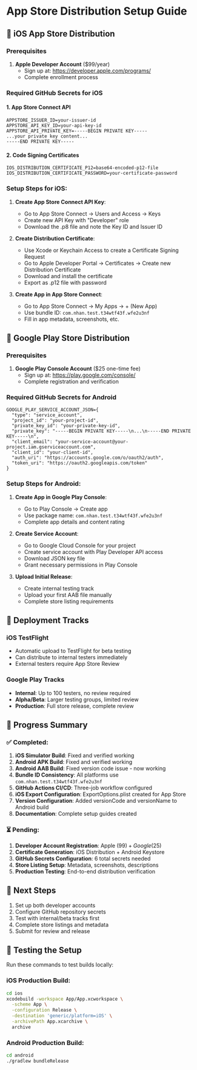 # App Store Distribution Setup Guide

## 📱 iOS App Store Distribution

### Prerequisites
1. **Apple Developer Account** ($99/year)
   - Sign up at: https://developer.apple.com/programs/
   - Complete enrollment process

### Required GitHub Secrets for iOS

#### 1. App Store Connect API
```
APPSTORE_ISSUER_ID=your-issuer-id
APPSTORE_API_KEY_ID=your-api-key-id
APPSTORE_API_PRIVATE_KEY=-----BEGIN PRIVATE KEY-----
...your private key content...
-----END PRIVATE KEY-----
```

#### 2. Code Signing Certificates
```
IOS_DISTRIBUTION_CERTIFICATE_P12=base64-encoded-p12-file
IOS_DISTRIBUTION_CERTIFICATE_PASSWORD=your-certificate-password
```

### Setup Steps for iOS:

1. **Create App Store Connect API Key**:
   - Go to App Store Connect → Users and Access → Keys
   - Create new API Key with "Developer" role
   - Download the .p8 file and note the Key ID and Issuer ID

2. **Create Distribution Certificate**:
   - Use Xcode or Keychain Access to create a Certificate Signing Request
   - Go to Apple Developer Portal → Certificates → Create new Distribution Certificate
   - Download and install the certificate
   - Export as .p12 file with password

3. **Create App in App Store Connect**:
   - Go to App Store Connect → My Apps → + (New App)
   - Use bundle ID: `com.nhan.test.t34wtf43f.wfe2u3nf`
   - Fill in app metadata, screenshots, etc.

## 🤖 Google Play Store Distribution

### Prerequisites
1. **Google Play Console Account** ($25 one-time fee)
   - Sign up at: https://play.google.com/console/
   - Complete registration and verification

### Required GitHub Secrets for Android

```
GOOGLE_PLAY_SERVICE_ACCOUNT_JSON={
  "type": "service_account",
  "project_id": "your-project-id",
  "private_key_id": "your-private-key-id",
  "private_key": "-----BEGIN PRIVATE KEY-----\n...\n-----END PRIVATE KEY-----\n",
  "client_email": "your-service-account@your-project.iam.gserviceaccount.com",
  "client_id": "your-client-id",
  "auth_uri": "https://accounts.google.com/o/oauth2/auth",
  "token_uri": "https://oauth2.googleapis.com/token"
}
```

### Setup Steps for Android:

1. **Create App in Google Play Console**:
   - Go to Play Console → Create app
   - Use package name: `com.nhan.test.t34wtf43f.wfe2u3nf`
   - Complete app details and content rating

2. **Create Service Account**:
   - Go to Google Cloud Console for your project
   - Create service account with Play Developer API access
   - Download JSON key file
   - Grant necessary permissions in Play Console

3. **Upload Initial Release**:
   - Create internal testing track
   - Upload your first AAB file manually
   - Complete store listing requirements

## 🚀 Deployment Tracks

### iOS TestFlight
- Automatic upload to TestFlight for beta testing
- Can distribute to internal testers immediately
- External testers require App Store Review

### Google Play Tracks
- **Internal**: Up to 100 testers, no review required
- **Alpha/Beta**: Larger testing groups, limited review
- **Production**: Full store release, complete review

## 🚀 Progress Summary

### ✅ Completed:
1. **iOS Simulator Build**: Fixed and verified working
2. **Android APK Build**: Fixed and verified working  
3. **Android AAB Build**: Fixed version code issue - now working
4. **Bundle ID Consistency**: All platforms use `com.nhan.test.t34wtf43f.wfe2u3nf`
5. **GitHub Actions CI/CD**: Three-job workflow configured
6. **iOS Export Configuration**: ExportOptions.plist created for App Store
7. **Version Configuration**: Added versionCode and versionName to Android build
8. **Documentation**: Complete setup guides created

### ⏳ Pending:
1. **Developer Account Registration**: Apple ($99) + Google ($25)
2. **Certificate Generation**: iOS Distribution + Android Keystore
3. **GitHub Secrets Configuration**: 6 total secrets needed
4. **Store Listing Setup**: Metadata, screenshots, descriptions
5. **Production Testing**: End-to-end distribution verification

## 📝 Next Steps

1. Set up both developer accounts
2. Configure GitHub repository secrets
3. Test with internal/beta tracks first
4. Complete store listings and metadata
5. Submit for review and release

## 🔧 Testing the Setup

Run these commands to test builds locally:

### iOS Production Build:
```bash
cd ios
xcodebuild -workspace App/App.xcworkspace \
  -scheme App \
  -configuration Release \
  -destination 'generic/platform=iOS' \
  -archivePath App.xcarchive \
  archive
```

### Android Production Build:
```bash
cd android
./gradlew bundleRelease
```
